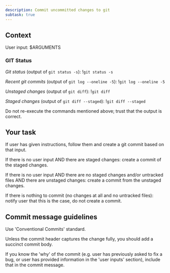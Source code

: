 ```yaml
---
description: Commit uncommitted changes to git
subtask: true
---
```


## Context

User input: $ARGUMENTS

### GIT Status

*Git status* (output of `git status -s`):
!`git status -s`

*Recent git commits* (output of `git log --oneline -5`):
!`git log --oneline -5`

*Unstaged changes* (output of `git diff`):
!`git diff`

*Staged changes* (output of `git diff --staged`):
!`git diff --staged`

Do not re-execute the commands mentioned above; trust that the output is correct. 

## Your task

If user has given instructions, follow them and create a git commit based on that input.

If there is no user input AND there are staged changes: create a commit of the staged changes.

If there is no user input AND there are no staged changes and/or untracked files AND there are unstaged changes: create a commit from the unstaged changes.

If there is nothing to commit (no changes at all and no untracked files): notify user that this is the case, do not create a commit.

## Commit message guidelines

Use 'Conventional Commits' standard.

Unless the commit header captures the change fully, you should add a succinct commit body.

If you know the 'why' of the commit (e.g. user has previously asked to fix a bug, or user has provided information in the 'user inputs' section),
include that in the commit message.
